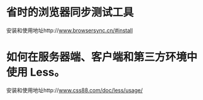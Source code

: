 # 省时的浏览器同步测试工具
安装和使用地址http://www.browsersync.cn/#install
# 如何在服务器端、客户端和第三方环境中使用 Less。
安装和使用地址http://www.css88.com/doc/less/usage/
